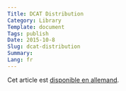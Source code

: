 ```yaml
---
Title: DCAT Distribution
Category: Library
Template: document
Tags: publish
Date: 2015-10-8
Slug: dcat-distribution
Summary:
Lang: fr
---
```


Cet article est [disponible en allemand](/de/library/dcat-distribution).
